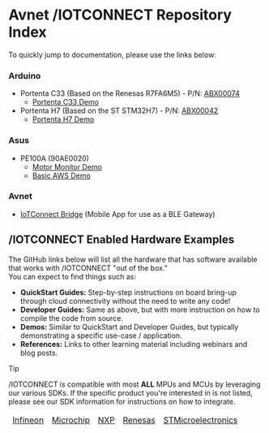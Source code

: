 # Avnet /IOTCONNECT Repository Index
To quickly jump to documentation, please use the links below:

### Arduino
* Portenta C33 (Based on the Renesas R7FA6M5) - P/N:  [ABX00074](https://www.newark.com/arduino/abx00074/portenta-c33-som-32bit-arm-cortex/dp/77AK2285) 
	* [Portenta C33 Demo](https://github.com/avnet-iotconnect/iotc-arduino-pro-portenta-c33-demo)
* Portenta H7 (Based on the ST STM32H7) - P/N:  [ABX00042](https://www.newark.com/arduino/abx00042/portenta-h7-dev-brd-cortex-m4f/dp/67AH8877)
	* [Portenta H7 Demo](https://github.com/avnet-iotconnect/iotc-arduino-pro-portenta-h7-demo)

### Asus
* PE100A (90AE0020)
	* [Motor Monitor Demo](https://github.com/avnet-iotconnect/iotc-python-examples/tree/main/PE100A_Motor_Monitor_Demo)
	* [Basic AWS Demo](https://github.com/avnet-iotconnect/iotc-python-examples/tree/main/PE100A_Basic_AWS_Demo)

### Avnet
* [IoTConnect Bridge](https://github.com/avnet-iotconnect/iotc-gateway-mobile-app) (Mobile App for use as a BLE Gateway)

## /IOTCONNECT Enabled Hardware Examples
The GitHub links below will list all the hardware that has software available that works with /IOTCONNECT "out of the box."  
You can expect to find things such as:
* **QuickStart Guides:** Step-by-step instructions on board bring-up through cloud connectivity without the need to write any code!
* **Developer Guides:** Same as above, but with more instruction on how to compile the code from source.
* **Demos:** Similar to QuickStart and Developer Guides, but typically demonstrating a specific use-case / application.
* **References:** Links to other learning material including webinars and blog posts.

> [!TIP]
> /IOTCONNECT is compatible with most **ALL** MPUs and MCUs by leveraging our various SDKs. If the specific product you're interested in is not listed, please see our SDK information for instructions on how to integrate.

<table><thead>
  <tr>
    <td><a href="/partners/infineon/readme.md">Infineon</a></td>
    <td><a href="/partners/microchip/readme.md">Microchip</a></td>
    <td><a href="/partners/nxp/readme.md">NXP</a></td>
    <td><a href="/partners/renesas/readme.md">Renesas</a></td>
    <td><a href="/partners/st/readme.md">STMicroelectronics</a></td>
  </tr></thead>
</table>
